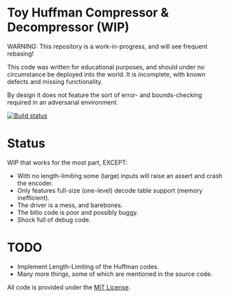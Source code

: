
# Toy Huffman Compressor & Decompressor (WIP)

WARNING: This repository is a work-in-progress, and will see frequent rebasing!

This code was written for educational purposes, and should under no circumstance
be deployed into the world. It is incomplete, with known defects and missing functionality.

By design it does not feature the sort of error- and bounds-checking
required in an adversarial environment.

[![Build status](https://github.com/eloj/huffman-eddy/workflows/build/badge.svg)](https://github.com/eloj/huffman-eddy/actions/workflows/c-cpp.yml)

# Status

WIP that works for the most part, EXCEPT:

* With no length-limiting some (large) inputs will raise an assert and crash the encoder.
* Only features full-size (one-level) decode table support (memory inefficient).
* The driver is a mess, and barebones.
* The bitio code is poor and possibly buggy.
* Shock full of debug code.

# TODO

* Implement Length-Limiting of the Huffman codes.
* Many more things, some of which are mentioned in the source code.

All code is provided under the [MIT License](LICENSE).

